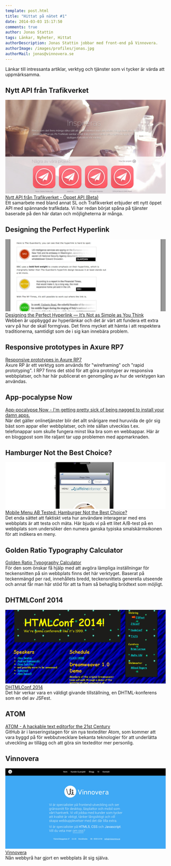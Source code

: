 ```yaml
---
template: post.html
title: "Hittat på nätet #1"
date: 2014-03-03 15:17:50 
comments: true
author: Jonas Stattin
tags: Länkar, Nyheter, Hittat
authorDescription: Jonas Stattin jobbar med front-end på Vinnovera.
authorImage: /images/profiles/jonas.jpg
authorMail: jonas@vinnovera.se
---
```


Länkar till intressanta artiklar, verktyg och tjänster som vi tycker är värda att uppmärksamma. 
<!--more-->
## Nytt API från Trafikverket
![TrafikAPI](/images/content/posts/hittat-pa-natet-number-1/trafikapi.jpg)
[Nytt API från Trafikverket - Öppet API (Beta)](http://www.trafiklab.se/)  
Ett samarbete med bland annat SL och Trafikverket erbjuder ett nytt öppet API med spännande trafikdata. Vi har redan börjat spåna på tjänster baserade på den här datan och möjligheterna är många.  

## Designing the Perfect Hyperlink
![Hyperlinks](/images/content/posts/hittat-pa-natet-number-1/hyperlinks.jpg)
[Designing the Perfect Hyperlink — It’s Not as Simple as You Think](http://sixrevisions.com/usability/hyperlink-design/)  
Webben är uppbyggd av hyperlänkar och det är värt att fundera ett extra varv på hur de skall formgivas. Det finns mycket att hämta i att respektera traditionerna, samtidigt som de i sig kan innebära problem.  

## Responsive prototypes in Axure RP7
[Responsive prototypes in Axure RP7](http://uxdesign.smashingmagazine.com/2014/02/26/creating-responsive-prototypes-adaptive-views-axure-rp-7/)  
Axure RP är ett verktyg som används för "wireframing" och "rapid prototyping". I RP7 finns det stöd för att göra prototyper av responsiva webbplatser, och har här publicerat en genomgång av hur de verktygen kan användas.  

## App-pocalypse Now
[App-pocalypse Now - I'm getting pretty sick of being nagged to install your damn apps.](http://blog.codinghorror.com/app-pocalypse-now/)  
När det gäller onlinetjänster blir det allt snårigare med huruvida de gör sig bäst som appar eller webbplatser, och inte sällan utvecklas t.ex. telefonappar som skulle fungera minst lika bra som en webbappar. Här är en bloggpost som lite raljant tar upp problemen med appmarknaden.  

## Hamburger Not the Best Choice?
![BurgerIcon](/images/content/posts/hittat-pa-natet-number-1/icontest.jpg)
[Mobile Menu AB Tested: Hamburger Not the Best Choice?](http://exisweb.net/mobile-menu-abtest)  
Det enda sättet att faktiskt veta hur användare interagerar med ens webbplats är att testa och mäta. Här bjuds vi på ett litet A/B-test på en webbplats som undersöker den numera ganska typiska smalskärmsikonen för att indikera en meny.  

## Golden Ratio Typography Calculator
[Golden Ratio Typography Calculator](http://www.pearsonified.com/typography/)  
För den som önskar få hjälp med att avgöra lämpliga inställningar för teckensnitten på sin webbplats finns det här verktyget. Baserat på teckenmängd per rad, innehållets bredd, teckensnittets generella utseende och annat får man här stöd för att ta fram så behaglig brödtext som möjligt.  

## DHTMLConf 2014
![DHTMLConf](/images/content/posts/hittat-pa-natet-number-1/dhtmlconf.jpg)
[DHTMLConf 2014](http://dhtmlconf.com/)  
Det här verkar vara en väldigt givande tillställning, en DHTML-konferens som en del av JSFest.  

## ATOM
[ATOM - A hackable text editorfor the 21st Century](http://atom.io/)  
GitHub är i lanseringstagen för sin nya textediter Atom, som kommer att vara byggd på för webbutvecklare bekanta teknologier för att underlätta utveckling av tillägg och att göra sin texteditor mer personlig.  

## Vinnovera
![DHTMLConf](/images/content/posts/hittat-pa-natet-number-1/vinnovera.jpg)
[Vinnovera](http://www.vinnovera.se/)  
Nån webbyrå har gjort en webbplats åt sig själva. 
